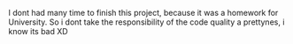 I dont had many time to finish this project, because it was a homework for University. So i dont take the responsibility of the code quality a prettynes, i know its bad XD
